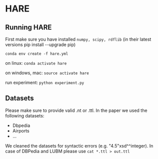 # HARE
## Running HARE
First make sure you have installed `numpy, scipy, rdflib` (in their latest versions pip install --upgrade pip)

```
conda env create -f hare.yml
```
on linux: `conda activate hare`

on windows, mac: `source activate hare`

run experiment: `python experiment.py`

## Datasets
Please make sure to provide valid .nt or .ttl.
In the paper we used the following datasets:
+ Dbpedia 
+ Airports
+ ...


We cleaned the datasets for syntactic errors (e.g. "4.5"xsd^^integer).
In case of DBPedia and LUBM please use `cat *.ttl > out.ttl`
